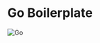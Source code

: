 # Go Boilerplate
![Go](https://github.com/dadangeuy/go-boilerplate/workflows/Go/badge.svg?branch=master)